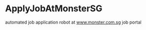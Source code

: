 ApplyJobAtMonsterSG
===================

automated job application robot at www.monster.com.sg job portal
